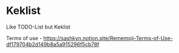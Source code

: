 # Keklist

Like TODO-List but Keklist

Terms of use - https://sashkyn.notion.site/Rememoji-Terms-of-Use-df179704b2d149b8a5a915296f5cb78f
